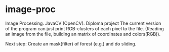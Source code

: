 image-proc
==========

Image Processing. JavaCV (OpenCV). Diplomа project
The current version of the program can just print RGB-clusters of each
pixel to the file. (Reading an image from the file, building an matrix of coordinates and colors(RGB)). 

Next step: Create an mask(filter) of forest (e.g.) and do sliding.

